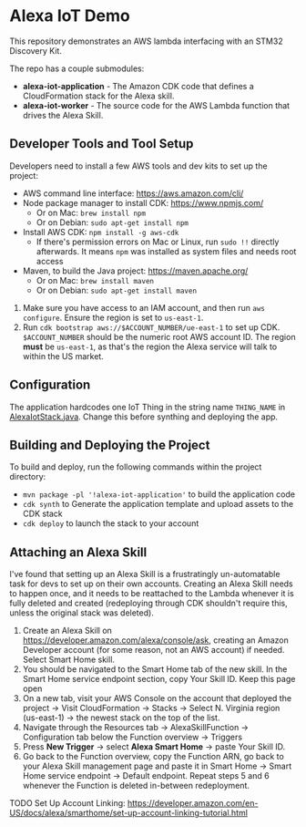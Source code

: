 # Alexa IoT Demo

This repository demonstrates an AWS lambda interfacing with an STM32 Discovery Kit.

The repo has a couple submodules:

- **alexa-iot-application** - The Amazon CDK code that defines a CloudFormation stack for the Alexa skill.
- **alexa-iot-worker** - The source code for the AWS Lambda function that drives the Alexa Skill.

## Developer Tools and Tool Setup

Developers need to install a few AWS tools and dev kits to set up the project:

- AWS command line interface: <https://aws.amazon.com/cli/>
- Node package manager to install CDK: <https://www.npmjs.com/>
    - Or on Mac: `brew install npm`
    - Or on Debian: `sudo apt-get install npm`
- Install AWS CDK: `npm install -g aws-cdk`
    - If there's permission errors on Mac or Linux, run `sudo !!` directly afterwards. It means `npm` was installed as
      system files and needs root access
- Maven, to build the Java project: <https://maven.apache.org/>
    - Or on Mac: `brew install maven`
    - Or on Debian: `sudo apt-get install maven`

1. Make sure you have access to an IAM account, and then run `aws configure`. Ensure the region is set to `us-east-1`.
2. Run `cdk bootstrap aws://$ACCOUNT_NUMBER/ue-east-1` to set up CDK. `$ACCOUNT_NUMBER` should be the numeric root AWS
   account ID. The region **must** be `us-east-1`, as that's the region the Alexa service will talk to within the US
   market.

## Configuration

The application hardcodes one IoT Thing in the string name `THING_NAME`
in [AlexaIotStack.java](./alexa-iot-application/src/main/java/edu/uwb/stmcapstone2022/alexaiot/AlexaIotStack.java).
Change this before synthing and deploying the app.

## Building and Deploying the Project

To build and deploy, run the following commands within the project directory:

- `mvn package -pl '!alexa-iot-application'` to build the application code
- `cdk synth` to Generate the application template and upload assets to the CDK stack
- `cdk deploy` to launch the stack to your account

## Attaching an Alexa Skill

I've found that setting up an Alexa Skill is a frustratingly un-automatable task for devs to set up on their own
accounts. Creating an Alexa Skill needs to happen once, and it needs to be reattached to the Lambda whenever it is fully
deleted and created (redeploying through CDK shouldn't require this, unless the original stack was deleted).

1. Create an Alexa Skill on <https://developer.amazon.com/alexa/console/ask>, creating an Amazon Developer account (for
   some reason, not an AWS account) if needed. Select Smart Home skill.
2. You should be navigated to the Smart Home tab of the new skill. In the Smart Home service endpoint section, copy Your
   Skill ID. Keep this page open
3. On a new tab, visit your AWS Console on the account that deployed the project -> Visit CloudFormation -> Stacks ->
   Select N. Virginia region (us-east-1) -> the newest stack on the top of the list.
4. Navigate through the Resources tab -> AlexaSkillFunction -> Configuration tab below the Function overview -> Triggers
5. Press **New Trigger** -> select **Alexa Smart Home** -> paste Your Skill ID.
6. Go back to the Function overview, copy the Function ARN, go back to your Alexa Skill management page and paste it in
   Smart Home -> Smart Home service endpoint -> Default endpoint. Repeat steps 5 and 6 whenever the Function is deleted
   in-between redeployment.

TODO Set Up Account
Linking: <https://developer.amazon.com/en-US/docs/alexa/smarthome/set-up-account-linking-tutorial.html>